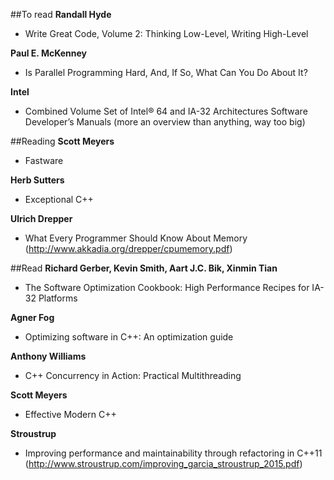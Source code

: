 ##To read
**Randall Hyde**
- Write Great Code, Volume 2: Thinking Low-Level, Writing High-Level


**Paul E. McKenney**
- Is Parallel Programming Hard, And, If So, What Can You Do About It?


**Intel**
- Combined Volume Set of Intel® 64 and IA-32 Architectures Software Developer’s Manuals (more an overview than anything, way too big)

##Reading
**Scott Meyers**
- Fastware


**Herb Sutters**
- Exceptional C++


**Ulrich Drepper**
- What Every Programmer Should Know About Memory (http://www.akkadia.org/drepper/cpumemory.pdf)


##Read
**Richard Gerber, Kevin Smith, Aart J.C. Bik, Xinmin Tian**
- The Software Optimization Cookbook: High Performance Recipes for IA-32 Platforms


**Agner Fog**
- Optimizing software in C++: An optimization guide


**Anthony Williams**
- C++ Concurrency in Action: Practical Multithreading


**Scott Meyers**
- Effective Modern C++


**Stroustrup**
- Improving performance and maintainability through refactoring in C++11 (http://www.stroustrup.com/improving_garcia_stroustrup_2015.pdf)
